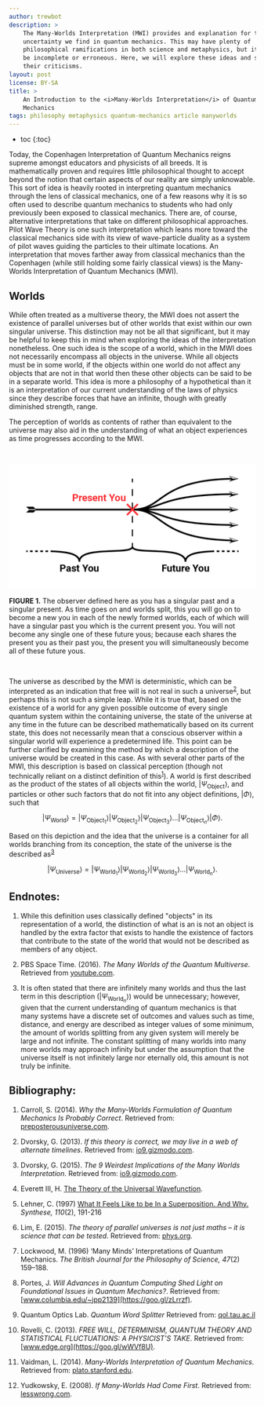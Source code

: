 ```yaml
---
author: trewbot
description: >
    The Many-Worlds Interpretation (MWI) provides and explanation for the
    uncertainty we find in quantum mechanics. This may have plenty of
    philosophical ramifications in both science and metaphysics, but it may also
    be incomplete or erroneous. Here, we will explore these ideas and some of
    their criticisms.
layout: post
license: BY-SA
title: >
    An Introduction to the <i>Many-Worlds Interpretation</i> of Quantum
    Mechanics
tags: philosophy metaphysics quantum-mechanics article manyworlds
---
```


- toc
{:toc}

Today, the Copenhagen Interpretation of Quantum Mechanics reigns supreme amongst
educators and physicists of all breeds. It is mathematically proven and requires
little philosophical thought to accept beyond the notion that certain aspects of
our reality are simply unknowable. This sort of idea is heavily rooted in
interpreting quantum mechanics through the lens of classical mechanics, one of a
few reasons why it is so often used to describe quantum mechanics to students
who had only previously been exposed to classical mechanics. There are, of
course, alternative interpretations that take on different philosophical
approaches. Pilot Wave Theory is one such interpretation which leans more toward
the classical mechanics side with its view of wave-particle duality as a system
of pilot waves guiding the particles to their ultimate locations. An
interpretation that moves farther away from classical mechanics than the
Copenhagen (while still holding some fairly classical views) is the Many-Worlds
Interpretation of Quantum Mechanics (MWI).

## Worlds

While often treated as a multiverse theory, the MWI does not assert the
existence of parallel universes but of other worlds that exist within our own
singular universe. This distinction may not be all that significant, but it may
be helpful to keep this in mind when exploring the ideas of the interpretation
nonetheless. One such idea is the scope of a world, which in the MWI does not
necessarily encompass all objects in the universe. While all objects must be in
some world, if the objects within one world do not affect any objects that are
not in that world then these other objects can be said to be in a separate
world. This idea is more a philosophy of a hypothetical than it is an
interpretation of our current understanding of the laws of physics since they
describe forces that have an infinite, though with greatly diminished strength,
range.

The perception of worlds as contents of rather than equivalent to the universe
may also aid in the understanding of what an object experiences as time
progresses according to the MWI.

<br>

![Your timeline](/assets/img/mwi-fig1.jpg)

**FIGURE 1.** The observer defined here as you has a singular past and a
singular present. As time goes on and worlds split, this you will go on to
become a new you in each of the newly formed worlds, each of which will have a
singular past you which is the current present you. You will not become any
single one of these future yous; because each shares the present you as their
past you, the present you will simultaneously become all of these future yous.

<br>

The universe as described by the MWI is deterministic, which can be interpreted
as an indication that free will is not real in such a
universe<sup>[2](#2)</sup>, but perhaps this
is not such a simple leap. While it is true that, based on the existence of a
world for any given possible outcome of every single quantum system within the
containing universe, the state of the universe at any time in the future can be
described mathematically based on its current state, this does not necessarily
mean that a conscious observer within a singular world will experience a
predetermined life. This point can be further clarified by examining the
method by which a description of the universe would be created in this case. As
with several other parts of the MWI, this description is based on classical
perception (though not technically reliant on a distinct definition of
this<sup>[1](#1)</sup>). A world is first described as the product of the states
of all objects within the world, $\rvert\Psi_{\mathrm{Object}}\rangle$, and
particles or other such factors that do not fit into any object definitions,
$\rvert\Phi\rangle$, such that

$$
\rvert\Psi_{\mathrm{World}}\rangle=\rvert\Psi_{\mathrm{Object}_1}\rangle\rvert
\Psi_{\mathrm{Object}_2}\rangle\rvert\Psi_{\mathrm{Object}_3}\rangle\ldots\rvert
\Psi_{\mathrm{Object}_n}\rangle\rvert\Phi\rangle.
$$

Based on this depiction and the idea that the universe is a container for all
worlds branching from its conception, the state of the universe is the described
as<sup>[3](#3)</sup>

$$
\rvert\Psi_{\mathrm{Universe}}\rangle=\rvert\Psi_{\mathrm{World}_1}\rangle\rvert
\Psi_{\mathrm{World}_2}\rangle\rvert\Psi_{\mathrm{World}_3}\rangle\ldots\rvert
\Psi_{\mathrm{World}_n}\rangle.
$$

## Endnotes:

1. <a name="1"></a>While this definition uses classically defined "objects" in
its representation of a world, the distinction of what is an is not an object is
handled by the extra factor that exists to handle the existence of factors that
contribute to the state of the world that would not be described as members of
any object.

2. <a name="2"></a>PBS Space Time. (2016). *The Many Worlds of the Quantum
Multiverse*. Retrieved from [youtube.com](https://youtu.be/dzKWfw68M5U).

3. <a name="3"></a>It is often stated that there are infinitely many worlds and
thus the last term in this description ($\rvert\Psi_{\mathrm{World}_n}\rangle$)
would be unnecessary; however, given that the current understanding of quantum
mechanics is that many systems have a discrete set of outcomes and values such
as time, distance, and energy are described as integer values of some minimum,
the amount of worlds splitting from any given system will merely be large and
not infinite. The constant splitting of many worlds into many more worlds may
approach infinity but under the assumption that the universe itself is not
infinitely large nor eternally old, this amount is not truly be infinite.

## Bibliography:

1. Carroll, S. (2014). *Why the Many-Worlds Formulation of Quantum Mechanics Is
Probably Correct*.
Retrieved from: [preposterousuniverse.com](https://goo.gl/YWBPES).

1. Dvorsky, G. (2013). *If this theory is correct, we may live in a web of
alternate timelines*.
Retrieved from: [io9.gizmodo.com](https://goo.gl/NymUHU).

1. Dvorsky, G. (2015). *The 9 Weirdest Implications of the Many Worlds
Interpretation*.
Retrieved from: [io9.gizmodo.com](https://goo.gl/k9CmHJ).

1. Everett III, H. [The Theory of the Universal
Wavefunction](https://www-tc.pbs.org/wgbh/nova/manyworlds/pdf/dissertation.pdf).

1. Lehner, C. (1997) [What It Feels Like to be In a Superposition. And
Why.](https://doi.org/10.1023/A:1004981126055) *Synthese, 110*(2), 191-216

1. Lim, E. (2015). *The theory of parallel universes is not just maths – it is
science that can be tested*.
Retrieved from: [phys.org](https://goo.gl/iYKG67).

1. Lockwood, M. (1996) ‘Many Minds’ Interpretations of Quantum Mechanics.
*The British Journal for the Philosophy of Science, 47*(2) 159–188.

1. Portes, J. *Will Advances in Quantum Computing Shed Light on Foundational
Issues in Quantum Mechanics?*.
Retrieved from: [www.columbia.edu/~jpp2139](https://goo.gl/zLrrzf).

1. Quantum Optics Lab. *Quantum Word Splitter* Retrieved from:
[qol.tau.ac.il](http://qol.tau.ac.il/)

1. Rovelli, C. (2013). *FREE WILL, DETERMINISM, QUANTUM THEORY AND STATISTICAL
FLUCTUATIONS: A PHYSICIST'S TAKE*.
Retrieved from: [www.edge.org](https://goo.gl/wWVf8U).

1. Vaidman, L. (2014). *Many-Worlds Interpretation of Quantum Mechanics*.
Retrieved from: [plato.stanford.edu](https://goo.gl/23n1ZN).

1. Yudkowsky, E. (2008). *If Many-Worlds Had Come First*.
Retrieved from: [lesswrong.com](https://goo.gl/QY3KMb).
